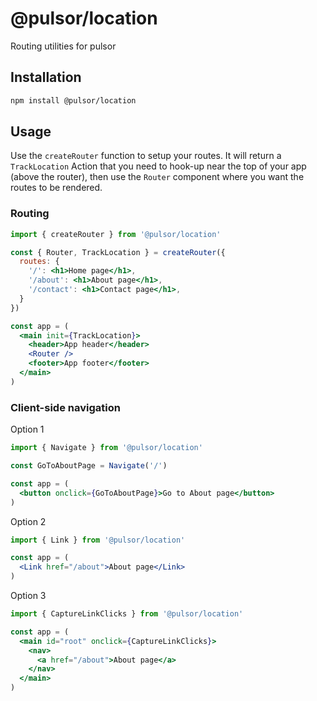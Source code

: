 # @pulsor/location

Routing utilities for pulsor

## Installation
```bash
npm install @pulsor/location
```

## Usage

Use the `createRouter` function to setup your routes. It will return a `TrackLocation` Action that you need to hook-up near the top of your app (above the router), then use the `Router` component where you want the routes to be rendered.

### Routing

```jsx
import { createRouter } from '@pulsor/location'

const { Router, TrackLocation } = createRouter({
  routes: {
    '/': <h1>Home page</h1>,
    '/about': <h1>About page</h1>,
    '/contact': <h1>Contact page</h1>,
  }
})

const app = (
  <main init={TrackLocation}>
    <header>App header</header>
    <Router />
    <footer>App footer</footer>
  </main>
)

```

### Client-side navigation

Option 1
```jsx
import { Navigate } from '@pulsor/location'

const GoToAboutPage = Navigate('/')

const app = (
  <button onclick={GoToAboutPage}>Go to About page</button>
)

```

Option 2
```jsx
import { Link } from '@pulsor/location'

const app = (
  <Link href="/about">About page</Link>
)

```

Option 3
```jsx
import { CaptureLinkClicks } from '@pulsor/location'

const app = (
  <main id="root" onclick={CaptureLinkClicks}>
    <nav>
      <a href="/about">About page</a>
    </nav>
  </main>
)

```

